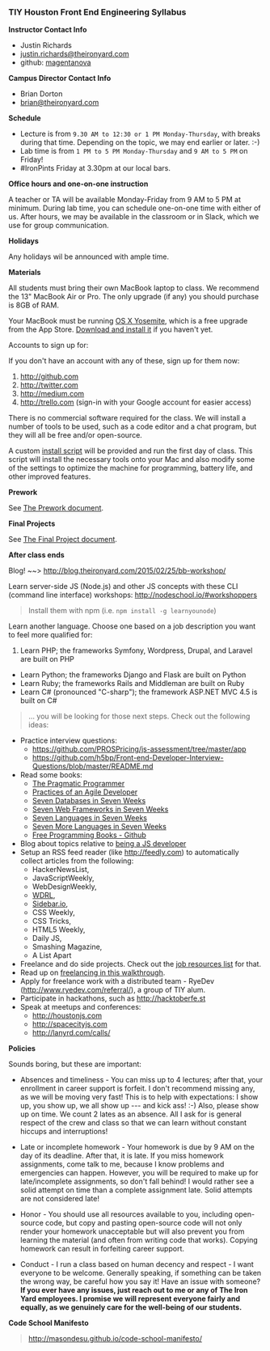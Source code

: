 ### TIY Houston Front End Engineering Syllabus

**Instructor Contact Info**

- Justin Richards
- [justin.richards@theironyard.com](mailto:justin.richards@theironyard.com)
- github: [magentanova](http://github.com/magentnova)

**Campus Director Contact Info**

- Brian Dorton
- [brian@theironyard.com](mailto:brian@theironyard.com)

**Schedule**

- Lecture is from `9.30 AM to 12:30 or 1 PM Monday-Thursday`, with breaks during that time. Depending on the topic, we may end earlier or later. :-)
- Lab time is from `1 PM to 5 PM Monday-Thursday` and `9 AM to 5 PM` on Friday!
- #IronPints Friday at 3.30pm at our local bars.

**Office hours and one-on-one instruction**

A teacher or TA will be available Monday-Friday from 9 AM to 5 PM at minimum. During lab time, you can schedule one-on-one time with either of us. After hours, we may be available in the classroom or in Slack, which we use for group communication.

**Holidays**

Any holidays wil be announced with ample time.

**Materials**

All students must bring their own MacBook laptop to class. We recommend the 13" MacBook Air or Pro. The only upgrade (if any) you should purchase is 8GB of RAM.

Your MacBook must be running [OS X Yosemite](https://itunes.apple.com/us/app/os-x-yosemite/id915041082?mt=12), which is a free upgrade from the App Store. [Download and install it](https://itunes.apple.com/us/app/os-x-yosemite/id915041082?mt=12) if you haven't yet.

Accounts to sign up for:

If you don't have an account with any of these, sign up for them now:

1. http://github.com
2. http://twitter.com
3. http://medium.com
4. http://trello.com (sign-in with your Google account for easier access)

There is no commercial software required for the class. We will install a number of tools to be used, such as a code editor and a chat program, but they will all be free and/or open-source. 

A custom [install script](./extras/ultimate-install-script.sh) will be provided and run the first day of class. This script will install the necessary tools onto your Mac and also modify some of the settings to optimize the machine for programming, battery life, and other improved features.

**Prework**

See [The Prework document](./prework.md).

**Final Projects**

See [The Final Project document](./final-project.md).

**After class ends**

Blog! ~~> http://blog.theironyard.com/2015/02/25/bb-workshop/

Learn server-side JS (Node.js) and other JS concepts with these CLI (command line interface) workshops: http://nodeschool.io/#workshoppers

> Install them with npm (i.e. `npm install -g learnyounode`)

Learn another language. Choose one based on a job description you want to feel more qualified for:

1. Learn PHP; the frameworks Symfony, Wordpress, Drupal, and Laravel are built on PHP
- Learn Python; the frameworks Django and Flask are built on Python
- Learn Ruby; the frameworks Rails and Middleman are built on Ruby
- Learn C# (pronounced "C-sharp"); the framework ASP.NET MVC 4.5 is built on C#

> ... you will be looking for those next steps. Check out the following ideas:

- Practice interview questions:
    + https://github.com/PROSPricing/js-assessment/tree/master/app
    + https://github.com/h5bp/Front-end-Developer-Interview-Questions/blob/master/README.md
- Read some books:
    + [The Pragmatic Programmer](https://pragprog.com/book/tpp/the-pragmatic-programmer)
    + [Practices of an Agile Developer](https://pragprog.com/book/pad/practices-of-an-agile-developer)
    + [Seven Databases in Seven Weeks](https://pragprog.com/book/rwdata/seven-databases-in-seven-weeks)
    + [Seven Web Frameworks in Seven Weeks](https://pragprog.com/book/7web/seven-web-frameworks-in-seven-weeks)
    + [Seven Languages in Seven Weeks](https://pragprog.com/book/btlang/seven-languages-in-seven-weeks)
    + [Seven More Languages in Seven Weeks](https://pragprog.com/book/7lang/seven-more-languages-in-seven-weeks)
    + [Free Programming Books - Github](https://github.com/matthiasak/free-programming-books)
- Blog about topics relative to [being a JS developer](./extras/blogging-topics.md)
- Setup an RSS feed reader (like http://feedly.com) to automatically collect articles from the following:
    - HackerNewsList,
    - JavaScriptWeekly,
    - WebDesignWeekly,
    - [WDRL](http://tinyletter.com/wdrl),
    - [Sidebar.io](http://sidebar.io/),
    - CSS Weekly,
    - CSS Tricks,
    - HTML5 Weekly,
    - Daily JS,
    - Smashing Magazine,
    - A List Apart
- Freelance and do side projects. Check out the [job resources list](./examples/extras/job-resources.md) for that.
- Read up on [freelancing in this walkthrough](https://github.com/ericdodds/the-little-freelancer).
- Apply for freelance work with a distributed team - RyeDev (http://www.ryedev.com/referral/), a group of TIY alum.
- Participate in hackathons, such as http://hacktoberfe.st
- Speak at meetups and conferences:
    + http://houstonjs.com
    + http://spacecityjs.com
    + http://lanyrd.com/calls/

**Policies**

Sounds boring, but these are important:

- Absences and timeliness - You can miss up to 4 lectures; after that, your enrollment in career support is forfeit. I don't recommend missing any, as we will be moving very fast! This is to help with expectations: I show up, you show up, we all show up --- and kick ass! :-) Also, please show up on time. We count 2 lates as an absence. All I ask for is general respect of the crew and class so that we can learn without constant hiccups and interruptions!

- Late or incomplete homework - Your homework is due by 9 AM on the day of its deadline. After that, it is late. If you miss homework assignments, come talk to me, because I know problems and emergencies can happen. However, you will be required to make up for late/incomplete assignments, so don't fall behind! I would rather see a solid attempt on time than a complete assignment late. Solid attempts are not considered late!

- Honor - You should use all resources available to you, including open-source code, but copy and pasting open-source code will not only render your homework unacceptable but will also prevent you from learning the material (and often from writing code that works). Copying homework can result in forfeiting career support.

- Conduct - I run a class based on human decency and respect - I want everyone to be welcome. Generally speaking, if something can be taken the wrong way, be careful how you say it! Have an issue with someone? **If you ever have any issues, just reach out to me or any of The Iron Yard employees. I promise we will represent everyone fairly and equally, as we genuinely care for the well-being of our students.**

**Code School Manifesto**

> http://masondesu.github.io/code-school-manifesto/
